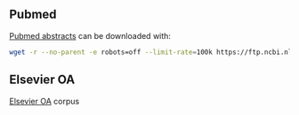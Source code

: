 
## Pubmed

[Pubmed abstracts](https://ftp.ncbi.nlm.nih.gov/pubmed/baseline/) can be downloaded with:

```bash
wget -r --no-parent -e robots=off --limit-rate=100k https://ftp.ncbi.nlm.nih.gov/pubmed/baseline/
```

## Elsevier OA

[Elsevier OA](https://elsevier.digitalcommonsdata.com/datasets/zm33cdndxs/2) corpus 
